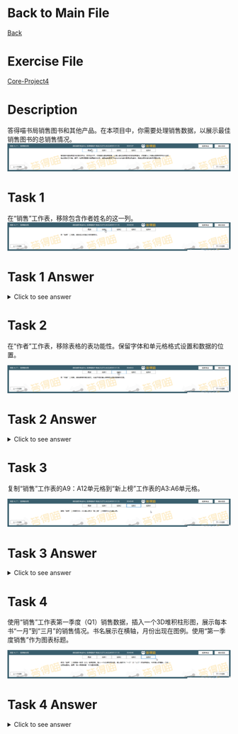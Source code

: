 # Back to Main File
[Back](../README.md)

# Exercise File
[Core-Project4](MOS-Excel2016-Core-Project4.xlsx)

# Description
答得喵书局销售图书和其他产品。在本项目中，你需要处理销售数据，以展示最佳销售图书的总销售情况。
![Description](Task/desc.png)
# Task 1
在“销售”工作表，移除包含作者姓名的这一列。
![Task1](Task/Task1.png)
# Task 1 Answer
<details>
  <summary>Click to see answer</summary>

![Task1_Answer](Excel2016-Core-Project4-Answer/P4-T1.gif)
</details>

# Task 2
在“作者”工作表，移除表格的表功能性。保留字体和单元格格式设置和数据的位置。

![Task2](Task/Task2.png)
# Task 2 Answer
<details>
  <summary>Click to see answer</summary>

添加表功能性Method1:

![Task2_Answer](Excel2016-Core-Project4-Answer/P4-T2-添加表功能性-Method1.gif)

添加表功能性Method2:
![Task2_Answer](Excel2016-Core-Project4-Answer/P4-T2-添加表功能性-Method2.gif)

移除表功能性
![Task2_Answer](Excel2016-Core-Project4-Answer/P4-T2-移除表功能性.gif)

</details>

# Task 3
复制“销售”工作表的A9：A12单元格到“新上榜”工作表的A3:A6单元格。

![Task3](Task/Task3.png)
# Task 3 Answer
<details>
  <summary>Click to see answer</summary>

![Task3_Answer](Excel2016-Core-Project4-Answer/P4-T3.gif)
</details>


# Task 4
使用“销售”工作表第一季度（Q1）销售数据，插入一个3D堆积柱形图，展示每本书“一月”到“三月”的销售情况。书名展示在横轴，月份出现在图例。使用“第一季度销售”作为图表标题。

![Task4](Task/Task4.png)
# Task 4 Answer
<details>
  <summary>Click to see answer</summary>

![Task4_Answer](Excel2016-Core-Project4-Answer/P4-T4.gif)

切换行列方法:
![Task4_Answer](Excel2016-Core-Project4-Answer/P4-T4-切换行列.gif)

</details>
